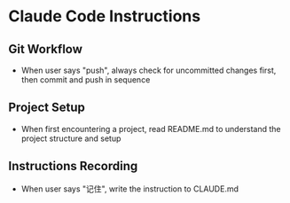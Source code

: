 # Claude Code Instructions

## Git Workflow
- When user says "push", always check for uncommitted changes first, then commit and push in sequence

## Project Setup
- When first encountering a project, read README.md to understand the project structure and setup

## Instructions Recording
- When user says "记住", write the instruction to CLAUDE.md